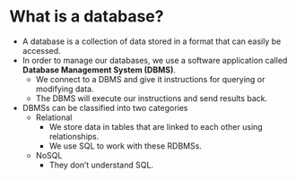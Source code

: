 # What is a database?

- A database is a collection of data stored in a format that can easily be accessed.
- In order to manage our databases, we use a software application called **Database Management System (DBMS)**.
  - We connect to a DBMS and give it instructions for querying or modifying data.
  - The DBMS will execute our instructions and send results back.
- DBMSs can be classified into two categories
  - Relational
    - We store data in tables that are linked to each other using relationships.
    - We use SQL to work with these RDBMSs.
  - NoSQL
    - They don’t understand SQL.
